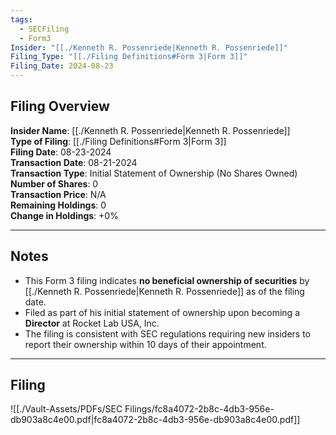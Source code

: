 ```yaml
---
tags:
  - SECFiling
  - Form3
Insider: "[[./Kenneth R. Possenriede|Kenneth R. Possenriede]]"
Filing_Type: "[[./Filing Definitions#Form 3|Form 3]]"
Filing_Date: 2024-08-23
---
```


## Filing Overview

**Insider Name**: [[./Kenneth R. Possenriede|Kenneth R. Possenriede]]  
**Type of Filing**: [[./Filing Definitions#Form 3|Form 3]]  
**Filing Date**: 08-23-2024  
**Transaction Date**: 08-21-2024  
**Transaction Type**: Initial Statement of Ownership (No Shares Owned)  
**Number of Shares**: 0  
**Transaction Price**: N/A  
**Remaining Holdings**: 0  
**Change in Holdings**: +0%  

---

## Notes

- This Form 3 filing indicates **no beneficial ownership of securities** by [[./Kenneth R. Possenriede|Kenneth R. Possenriede]] as of the filing date.
- Filed as part of his initial statement of ownership upon becoming a **Director** at Rocket Lab USA, Inc.
- The filing is consistent with SEC regulations requiring new insiders to report their ownership within 10 days of their appointment.

---

## Filing

![[./Vault-Assets/PDFs/SEC Filings/fc8a4072-2b8c-4db3-956e-db903a8c4e00.pdf|fc8a4072-2b8c-4db3-956e-db903a8c4e00.pdf]]
